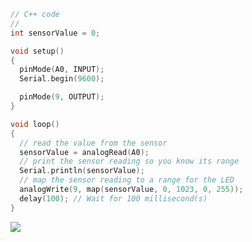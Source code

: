 ```cpp
// C++ code
//
int sensorValue = 0;

void setup()
{
  pinMode(A0, INPUT);
  Serial.begin(9600);

  pinMode(9, OUTPUT);
}

void loop()
{
  // read the value from the sensor
  sensorValue = analogRead(A0);
  // print the sensor reading so you know its range
  Serial.println(sensorValue);
  // map the sensor reading to a range for the LED
  analogWrite(9, map(sensorValue, 0, 1023, 0, 255));
  delay(100); // Wait for 100 millisecond(s)
}
```


<img src="https://media.discordapp.net/attachments/646478503549861959/976217669655232532/unknown.png?width=817&height=663"> 
